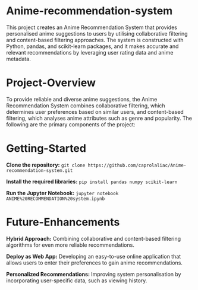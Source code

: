 # Anime-recommendation-system

This project creates an Anime Recommendation System that provides personalised anime suggestions to users by utilising collaborative filtering and content-based filtering approaches. The system is constructed with Python, pandas, and scikit-learn packages, and it makes accurate and relevant recommendations by leveraging user rating data and anime metadata.

# Project-Overview

To provide reliable and diverse anime suggestions, the Anime Recommendation System combines collaborative filtering, which determines user preferences based on similar users, and content-based filtering, which analyses anime attributes such as genre and popularity. The following are the primary components of the project:

# Getting-Started

**Clone the repository:**  ```git clone https://github.com/caprolaliac/Anime-recommendation-system.git``` <br />

**Install the required libraries:** ```pip install pandas numpy scikit-learn``` <br />

**Run the Jupyter Notebook:**  ```jupyter notebook ANIME%20RECOMMENDATION%20system.ipynb``` <br />

# Future-Enhancements

**Hybrid Approach:** Combining collaborative and content-based filtering algorithms for even more reliable recommendations. <br />

**Deploy as Web App:** Developing an easy-to-use online application that allows users to enter their preferences to gain anime recommendations. <br />

**Personalized Recommendations:** Improving system personalisation by incorporating user-specific data, such as viewing history. <br />
